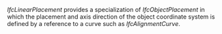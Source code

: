 ﻿_IfcLinearPlacement_ provides a specialization of _IfcObjectPlacement_ in which the placement and axis direction of the object coordinate system is defined by a reference to a curve such as _IfcAlignmentCurve_.
